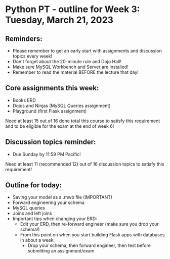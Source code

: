 # Python PT - outline for Week 3: Tuesday, March 21, 2023

## Reminders:
- Please remember to get an early start with assignments and discussion topics every week!
- Don't forget about the 20-minute rule and Dojo Hall!
- Make sure MySQL Workbench and Server are installed!
- Remember to read the material BEFORE the lecture that day!

## Core assignments this week:
- Books ERD
- Dojos and Ninjas (MySQL Queries assignment)
- Playground (first Flask assignment)

Need at least 15 out of 16 done total this course to satisfy this requirement and to be eligible for the exam at the end of week 6!

## Discussion topics reminder:
- Due Sunday by 11:59 PM Pacific!

Need at least 11 (recommended 12) out of 16 discussion topics to satisfy this requirement!

## Outline for today:
- Saving your model as a .mwb file (IMPORTANT)
- Forward engineering your schema
- MySQL queries
- Joins and left joins
- Important tips when changing your ERD:
    - Edit your ERD, then re-forward engineer (make sure you drop your schema!)
    - From this point on when you start building Flask apps with databases in about a week: 
        - Drop your schema, then forward engineer, then test before submitting an assignment/exam